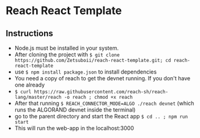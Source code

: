 # Reach React Template

## Instructions
* Node.js must be installed in your system.
* After cloning the project with `$ git clone https://github.com/Zetsuboii/reach-react-template.git; cd reach-react-template`
* use `$ npm install package.json` to install dependencies
* You need a copy of reach to get the devnet running. If you don't have one already
* `$ curl https://raw.githubusercontent.com/reach-sh/reach-lang/master/reach -o reach ; chmod +x reach`
* After that running `$ REACH_CONNECTOR_MODE=ALGO ./reach devnet` (which runs the ALGORAND devnet inside the terminal)
* go to the parent directory and start the React app `$ cd .. ; npm run start` 
* This will run the web-app in the localhost:3000
